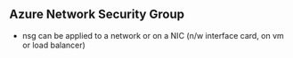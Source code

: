 ## Azure Network Security Group

* nsg can be applied to a network or on a NIC (n/w interface card, on vm or load balancer)
